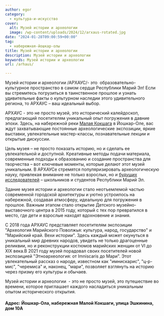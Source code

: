 ```yaml
---
author: egor
category:
  - культура-и-искусство
cover:
  alt: Музей истории и археологии
  image: /wp-content/uploads/2024/12/arxaus-rotated.jpg
date: "2024-01-28T09:00:59+00:00"
tag:
  - набережная-йошкар-олы
title: Музей истории и археологии
description: Музей истории и археологии
keywords: Музей истории и археологии
url: /arhaus/

---
```

Музей истории и археологии /АРХАУС/\- это  образовательно\-культурное пространство в самом сердце Республики Марий Эл! Если вы стремитесь погрузиться в таинственное прошлое и узнать удивительные факты о культурном наследии этого удивительного региона, то АРХАУС – ваш идеальный выбор.

АРХАУС \- это не просто музей, это исторический калейдоскоп, предлагающий посетителям уникальный опыт погружения в давние эпохи. Здесь, на набережной реки [Малая Кокшага](/malaya-kokshaga/) в Йошкар-Оле, вас ждут захватывающие постоянные археологические экспозиции, яркие выставки, увлекательные мастер-классы, познавательные лекции и открытые дискуссии.

Цель музея – не просто показать историю, но и сделать ее увлекательной и доступной. Креативные методы подачи материала, современные подходы к образованию и создание пространства для творчества – вот ключевые моменты, которые делают этот музей уникальным. В АРХАУСе стремятся популяризировать археологическую науку, привлекая внимание не только взрослых, но и [будущих исследователей](/detskie-malye-evseevskie-chteniya/) – школьников и студентов Республики Марий Эл.

Здание музея истории и археологии стало неотъемлемой частью современной городской архитектуры и уютно устроилось на набережной, создавая атмосферу, идеальную для погружения в прошлое. Важным этапом стало открытие Детского музейно-выставочного центра в 2015 году, который с тех пор превратился в место, где дети и взрослые находят вдохновение и знания.

С 2018 года АРХАУС представляет посетителям экспозиции "Археология Марийского Поволжья: культура, народ, государство" и "Марийский край. Вехи истории". Здесь каждый может окунуться в уникальный мир древних народов, увидеть не только драгоценные реликвии, но и реконструкции костюмов марийских женщин от VI до XIX века.В 2021 году музей порадовал своих посетителей новой экспозицией "Этноархеология: от Imniscaris до Мари". Этот увлекательный рассказ о народе, известном как "имнискарис", "ц-р-мис", "черемиса" и, наконец, "мари", позволяет взглянуть на историю через призму его культуры и обычаев.

Музей истории и археологии  \- это не просто музей, это путешествие во времени, которое приглашает каждого насладиться уникальным опытом исторического открытия.

#### Адрес: Йошкар-Ола, набережная Малой Кокшаги, улица Эшкинина, дом 10А
